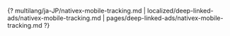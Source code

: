 {? multilang/ja-JP/nativex-mobile-tracking.md | localized/deep-linked-ads/nativex-mobile-tracking.md | pages/deep-linked-ads/nativex-mobile-tracking.md ?}
